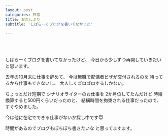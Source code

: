 ```yaml
---
layout: post
categories: 日常
title: お久しぶり
subtitle: 'しばらーくブログを書いてなかった'

---
```

<br>
<br>
<br>
しばらーくブログを書いてなかったけど、
今日から少しずつ再開していきたいと思います。

去年の10月末に仕事を辞めて、
今は無職で配偶者ビザが交付されるのを
待ってるから仕事もできないし、
大人しくゴロゴロするしかない。

ちょっとだけ短期で
シナリオライターのお仕事を
2か月位してたんだけど
時給換算すると500円くらいだったのと、
結構時間を拘束される仕事だったので、
すぐやめました。

今は他に在宅でできる仕事がないか探し中です😇

時間があるのでブログもぼちぼち書きたいな
と思ってますます。


<br>
<br>
<br>